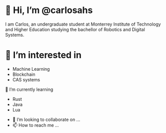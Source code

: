 # 👋 Hi, I’m @carlosahs
I am Carlos, an undergraduate student at Monterrey Institute of Technology and Higher Education studying the bachellor
of Robotics and Digital Systems.

# 👀 I’m interested in
* Machine Learning
* Blockchain
* CAS systems

🌱 I’m currently learning
* Rust
* Java
* Lua

- 💞️ I’m looking to collaborate on ...
- 📫 How to reach me ...

<!---
carlosahs/carlosahs is a ✨ special ✨ repository because its `README.md` (this file) appears on your GitHub profile.
You can click the Preview link to take a look at your changes.
--->
